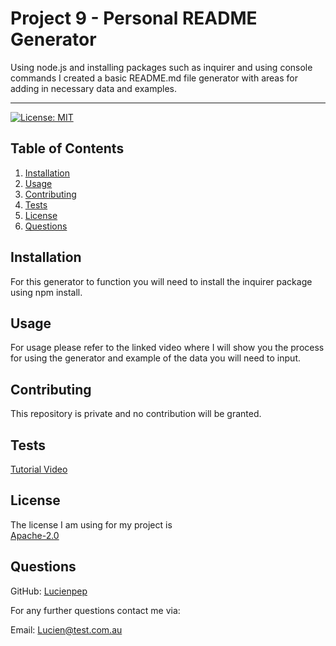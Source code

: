 
  # Project 9 - Personal README Generator
  
  Using node.js and installing packages such as inquirer and using console commands I created a basic README.md file generator with areas for adding in necessary data and examples.

  ---

  [![License: MIT](https://img.shields.io/badge/License-MIT-yellow.svg)](https://opensource.org/licenses/MIT)
  
  ## Table of Contents
  1. [Installation](#installation)
  2. [Usage](#usage)
  3. [Contributing](#contributing)
  4. [Tests](#tests)
  5. [License](#license)
  6. [Questions](#questions)
  
  ## Installation
  For this generator to function you will need to install the inquirer package using npm install.
  
  ## Usage
  For usage please refer to the linked video where I will show you the process for using the generator and example of the data you will need to input.
  
  ## Contributing
  This repository is private and no contribution will be granted.
  
  ## Tests
  [Tutorial Video](https://drive.google.com/file/d/1cO798tf2ILP1Y_plhfxkb03s785l0OPs/view?usp=sharing)

  ## License

  The license I am using for my project is<br>[Apache-2.0](https://opensource.org/licenses/Apache-2.0)

  ## Questions
  
  GitHub: [Lucienpep](https://github.com/Lucienpep)

  For any further questions contact me via:
  
  Email: <Lucien@test.com.au>
  
  